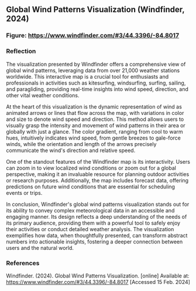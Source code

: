 ## Global Wind Patterns Visualization (Windfinder, 2024)
### Figure: https://www.windfinder.com/#3/44.3396/-84.8017
### Reflection
The visualization presented by Windfinder offers a comprehensive view of global wind patterns, leveraging data from over 21,000 weather stations worldwide. This interactive map is a crucial tool for enthusiasts and professionals in activities such as kitesurfing, windsurfing, surfing, sailing, and paragliding, providing real-time insights into wind speed, direction, and other vital weather conditions.

At the heart of this visualization is the dynamic representation of wind as animated arrows or lines that flow across the map, with variations in color and size to denote wind speed and direction. This method allows users to visually grasp the intensity and movement of wind patterns in their area or globally with just a glance. The color gradient, ranging from cool to warm hues, intuitively indicates wind speed, from gentle breezes to gale-force winds, while the orientation and length of the arrows precisely communicate the wind's direction and relative speed.

One of the standout features of the Windfinder map is its interactivity. Users can zoom in to view localized wind conditions or zoom out for a global perspective, making it an invaluable resource for planning outdoor activities or research purposes. Additionally, the map includes forecast data, offering predictions on future wind conditions that are essential for scheduling events or trips.

In conclusion, Windfinder's global wind patterns visualization stands out for its ability to convey complex meteorological data in an accessible and engaging manner. Its design reflects a deep understanding of the needs of its primary audience, providing them with a powerful tool to safely enjoy their activities or conduct detailed weather analysis. The visualization exemplifies how data, when thoughtfully presented, can transform abstract numbers into actionable insights, fostering a deeper connection between users and the natural world.

### References
Windfinder. (2024). Global Wind Patterns Visualization. [online] Available at: https://www.windfinder.com/#3/44.3396/-84.8017 [Accessed 15 Feb. 2024]
